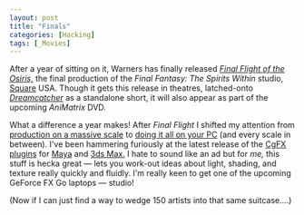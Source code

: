```yaml
---
layout: post
title: "Finals"
categories: [Hacking]
tags: [_Movies]
---
```

<p>After a year of sitting on it, Warners has finally released <a href="http://www.whatisthematrix.com"><i>Final Flight of the Osiris,</i></a> the final production of the <i>Final Fantasy: The Spirits Within</i> studio, <a href="http://www.squaresoft.com/">Square</a> USA. Though it gets this release in theatres, latched-onto <a href="http://dreamcatchermovie.warnerbros.com/"><i>Dreamcatcher</i></a> as a standalone short, it will also appear as part of the upcoming <i>AniMatrix</i> DVD.</p>

<p>What a difference a year makes! After <i>Final Flight</i> I shifted my attention from <a href="http://www.arstechnica.com/wankerdesk/01q3/ff-interview/ff-interview-1.html">production on a massive scale</a> to <a href="/photo/DawnMaya.html">doing it all on your PC</a> (and every scale in between).  I've been hammering furiously at the latest release of the <a href="http://developer.nvidia.com/view.asp?PAGE=cg_main">CgFX plugins</a> for <a href="http://www.aliaswavefront.com/">Maya</a> and <a href="http://www.discreet.com/">3ds Max.</a> I hate to sound like an ad but for <i>me,</i> this stuff is hecka great &#151; lets you work-out ideas about light, shading, and texture really quickly and fluidly. I'm really keen to get one of the upcoming GeForce FX Go laptops &#151; studio!</p>

<p>(Now if I can just find a way to wedge 150 artists into that same suitcase....)</p>
